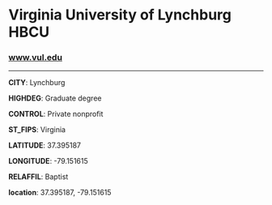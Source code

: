 # Virginia University of Lynchburg HBCU
### www.vul.edu
---
**CITY**: Lynchburg

**HIGHDEG**: Graduate degree

**CONTROL**: Private nonprofit

**ST_FIPS**: Virginia

**LATITUDE**: 37.395187

**LONGITUDE**: -79.151615

**RELAFFIL**: Baptist

**location**: 37.395187, -79.151615